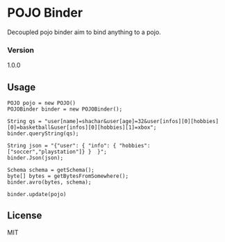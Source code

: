 # POJO Binder
Decoupled pojo binder aim to bind anything to a pojo.


### Version
1.0.0

## Usage
```
POJO pojo = new POJO()
POJOBinder binder = new POJOBinder();

String qs = "user[name]=shachar&user[age]=32&user[infos][0][hobbies][0]=basketball&user[infos][0][hobbies][1]=xbox";
binder.queryString(qs);

String json = "{"user": { "info": { "hobbies": ["soccer","playstation"]} }  }";
binder.Json(json);

Schema schema = getSchema();
byte[] bytes = getBytesFromSomewhere();
binder.avro(bytes, schema);

binder.update(pojo)
```

License
----

MIT
